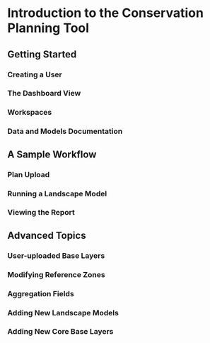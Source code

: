 # Introduction to the Conservation Planning Tool

## Getting Started

### Creating a User 

### The Dashboard View

### Workspaces

### Data and Models Documentation

## A Sample Workflow

### Plan Upload

### Running a Landscape Model

### Viewing the Report

## Advanced Topics

### User-uploaded Base Layers

### Modifying Reference Zones

### Aggregation Fields

### Adding New Landscape Models

### Adding New Core Base Layers